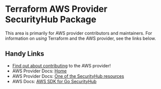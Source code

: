 # Terraform AWS Provider SecurityHub Package

This area is primarily for AWS provider contributors and maintainers. For information on _using_ Terraform and the AWS provider, see the links below.


## Handy Links

* [Find out about contributing](../../../docs/contributing) to the AWS provider!
* AWS Provider Docs: [Home](https://registry.terraform.io/providers/hashicorp/aws/latest/docs)
* AWS Provider Docs: [One of the SecurityHub resources](https://registry.terraform.io/providers/hashicorp/aws/latest/docs/resources/securityhub_account)
* AWS Docs: [AWS SDK for Go SecurityHub](https://docs.aws.amazon.com/sdk-for-go/api/service/securityhub/)
